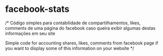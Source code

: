 facebook-stats
==============

/* 
  Código simples para contabilidade de compartilhamentos, likes, comments 
  de uma página do facebook caso queira exibir algumas destas informações em seu site

  Simple code for accounting shares, likes, comments
  from facebook page if you want to display some of this information on your website
*/
